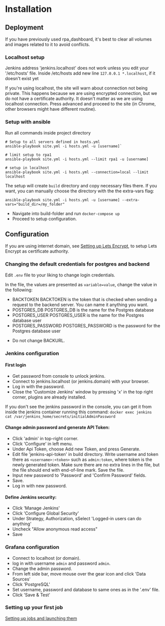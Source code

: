 # Installation

## Deployment

If you have previously used rpa_dashboard, it's best to clear all volumes and images related to it to avoid conflicts.

### Localhost setup
Jenkins address 'jenkins.localhost' does not work unless you edit your '/etc/hosts' file.
Inside /etc/hosts add new line `127.0.0.1 *.localhost`, if it doesn't exist yet

If you're using localhost, the site will warn about connection not being private. This happens because we are using encrypted connection, but we do not have a certificate authority. It doesn't matter as we are using localhost connection. Press advanced and proceed to the site (in Chrome, other browsers might have different routine).

### Setup with ansible
Run all commands inside project directory

    # Setup to all servers defined in hosts.yml 
    ansible-playbook site.yml -i hosts.yml -u [username]`

    # limit setup to rpa1
    ansible-playbook site.yml -i hosts.yml --limit rpa1 -u [username]

    # setup in localhost
    ansible-playbook site.yml -i hosts.yml --connection=local --limit localhost

The setup will create `build` directory and copy necessary files there. If you want, you can manually choose the directory with the the extra-vars flag:
    
    ansible-playbook site.yml -i hosts.yml -u [username] --extra-vars="build_dir=/my_folder"

- Navigate into build-folder and run `docker-compose up`
- Proceed to setup configuration.

## Configuration

If you are using internet domain, see [Setting up Lets Encrypt](lets_encrypt.md), to setup Lets Encrypt as certificate authority.

### Changing the default credentials for postgres and backend

Edit `.env` file to your liking to change login credentials.

In the file, the values are presented as `variable=value`, change the value in the following:

- BACKTOKEN
BACKTOKEN is the token that is checked when sending a request to the backend server. You can name it anything you want.
- POSTGRES_DB
POSTGRES_DB is the name for the Postgres database
- POSTGRES_USER
POSTGRES_USER is the name for the Postgres database user
- POSTGRES_PASSWORD
POSTGRES_PASSWORD is the password for the Postgres database user

* Do not change BACKURL.

### Jenkins configuration

#### First login

- Get password from console to unlock jenkins.
- Connect to jenkins.localhost (or jenkins.domain) with your browser.
- Log in with the password.
- Close the 'Customize Jenkins' window by pressing 'x' in the top right corner, plugins are already installed.
 
If you don't see the jenkins password in the console, you can get it from inside the jenkins container running this command:
`docker exec jenkins cat /var/jenkins_home/secrets/initialAdminPassword`

#### Change admin password and generate API Token:

- Click 'admin' in top-right corner.
- Click 'Configure' in left menu.
- Under Api Token, choose Add new Token, and press Generate.
- Edit file 'jenkins-api-token' in build directory. Write username and token there as `<username>:<token>` such as `admin:token`, where token is the newly generated token. Make sure there are no extra lines in the file, but the file should end with end-of-line mark. Save the file.
- Input new password to 'Password' and 'Confirm Password' fields.
- Save.
- Log in with new password.
 
#### Define Jenkins security:

- Click 'Manage Jenkins'
- Click 'Configure Global Security'
- Under Strategy, Authorization, sSelect 'Logged-in users can do anything'
- Uncheck "Allow anonymous read access"
- Save

### Grafana configuration

- Connect to localhost (or domain).
- log in with username `admin` and password `admin`.
- Change the admin password.
- From left side bar, move mouse over the gear icon and click 'Data Sources'
- Click 'PostgreSQL'
- Set username, password and database to same ones as in the '.env' file.
- Click 'Save & Test'


### Setting up your first job
[Setting up jobs and launching them](manual.md)
